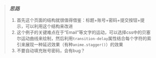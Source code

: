> ### *思路*
>
> 1. 首先这个页面的结构就很值得借鉴：标题+账号+密码+提交按钮+提示，可以利用这个结构来改进
> 2. 这个例子的关键难点在于“Email”等文字的运动，可以选择css中的贝塞尔运动曲线来绘制，然后利用`transition-delay`属性结合每个字符的索引来展现一种延迟效果（有种`anime.stagger()`）的效果
> 3. 不要自动填充账号密码，会有bug？
